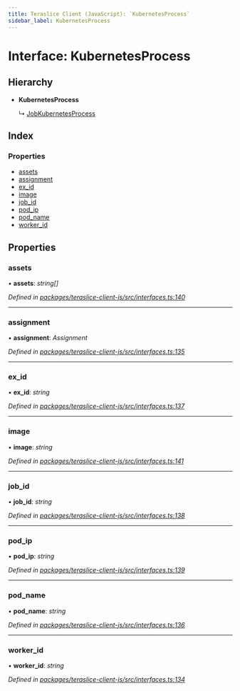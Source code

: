 ```yaml
---
title: Teraslice Client (JavaScript): `KubernetesProcess`
sidebar_label: KubernetesProcess
---
```


# Interface: KubernetesProcess

## Hierarchy

* **KubernetesProcess**

  ↳ [JobKubernetesProcess](jobkubernetesprocess.md)

## Index

### Properties

* [assets](kubernetesprocess.md#assets)
* [assignment](kubernetesprocess.md#assignment)
* [ex_id](kubernetesprocess.md#ex_id)
* [image](kubernetesprocess.md#image)
* [job_id](kubernetesprocess.md#job_id)
* [pod_ip](kubernetesprocess.md#pod_ip)
* [pod_name](kubernetesprocess.md#pod_name)
* [worker_id](kubernetesprocess.md#worker_id)

## Properties

###  assets

• **assets**: *string[]*

*Defined in [packages/teraslice-client-js/src/interfaces.ts:140](https://github.com/terascope/teraslice/blob/f95bb5556/packages/teraslice-client-js/src/interfaces.ts#L140)*

___

###  assignment

• **assignment**: *Assignment*

*Defined in [packages/teraslice-client-js/src/interfaces.ts:135](https://github.com/terascope/teraslice/blob/f95bb5556/packages/teraslice-client-js/src/interfaces.ts#L135)*

___

###  ex_id

• **ex_id**: *string*

*Defined in [packages/teraslice-client-js/src/interfaces.ts:137](https://github.com/terascope/teraslice/blob/f95bb5556/packages/teraslice-client-js/src/interfaces.ts#L137)*

___

###  image

• **image**: *string*

*Defined in [packages/teraslice-client-js/src/interfaces.ts:141](https://github.com/terascope/teraslice/blob/f95bb5556/packages/teraslice-client-js/src/interfaces.ts#L141)*

___

###  job_id

• **job_id**: *string*

*Defined in [packages/teraslice-client-js/src/interfaces.ts:138](https://github.com/terascope/teraslice/blob/f95bb5556/packages/teraslice-client-js/src/interfaces.ts#L138)*

___

###  pod_ip

• **pod_ip**: *string*

*Defined in [packages/teraslice-client-js/src/interfaces.ts:139](https://github.com/terascope/teraslice/blob/f95bb5556/packages/teraslice-client-js/src/interfaces.ts#L139)*

___

###  pod_name

• **pod_name**: *string*

*Defined in [packages/teraslice-client-js/src/interfaces.ts:136](https://github.com/terascope/teraslice/blob/f95bb5556/packages/teraslice-client-js/src/interfaces.ts#L136)*

___

###  worker_id

• **worker_id**: *string*

*Defined in [packages/teraslice-client-js/src/interfaces.ts:134](https://github.com/terascope/teraslice/blob/f95bb5556/packages/teraslice-client-js/src/interfaces.ts#L134)*
